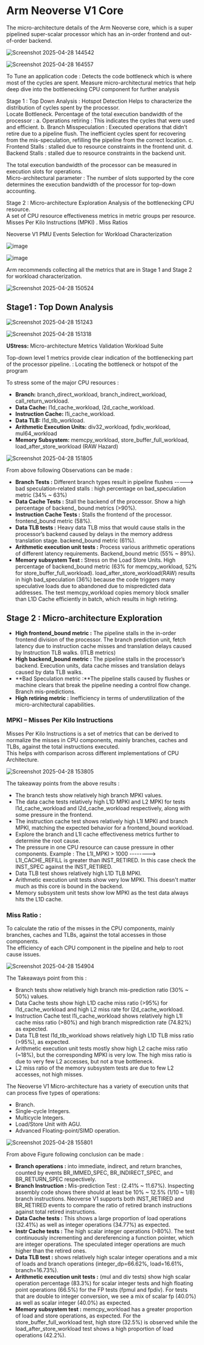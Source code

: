 # Arm Neoverse V1 Core

The micro-architecture details of the Arm Neoverse core, which is a super pipelined super-scalar processor which has an in-order frontend and out-of-order backend.

![Screenshot 2025-04-28 144542](https://github.com/user-attachments/assets/9a57d3e3-46dc-4a50-9f09-2fbb57c1a6c1)

![Screenshot 2025-04-28 164557](https://github.com/user-attachments/assets/a9c0b7da-591e-4038-9938-6fbcee4ff24b)

To Tune an application code : 
 Detects the code bottleneck which is where most of the cycles are spent.
 Measure micro-architectural metrics that help deep dive into the bottlenecking CPU component for further analysis  

Stage 1 : Top Down Analysis : Hotspot Detection 
  Helps to characterize the distribution of cycles spent by the processor.  
  Locate Bottleneck.
  Percentage of the total execution bandwidth of the processor : 
  a. Operations retiring  :  This indicates the cycles that were used and efficient.
  b. Branch Misspeculation :  Executed operations that didn’t retire due to a pipeline flush. The inefficient cycles spent for recovering from the mis-speculation, refilling the pipeline from the correct location.
  c. Frontend Stalls :  stalled due to resource constraints in the frontend unit.
  d. Backend Stalls :  stalled due to resource constraints in the backend unit.

The total execution bandwidth of the processor can be measured in execution slots for operations.  
Micro-architectural parameter  : The number of slots supported by the core determines the execution bandwidth of the processor for top-down accounting. 

Stage 2 : Micro-architecture Exploration
  Analysis of the bottlenecking CPU resource.  
  A set of CPU resource effectiveness metrics in metric groups per resource.  
  Misses Per Kilo Instructions (MPKI) .
  Miss Ratios


Neoverse V1 PMU Events Selection for Workload Characterization

![image](https://github.com/user-attachments/assets/447ed595-18de-45c3-8ce9-ed2eff4b59af)

![image](https://github.com/user-attachments/assets/8b862c03-9f8c-436d-8738-bd67680d3030)

Arm recommends collecting all the metrics that are in Stage 1 and Stage 2 for workload characterization.   

![Screenshot 2025-04-28 150524](https://github.com/user-attachments/assets/a795bc1a-6ca0-42be-897a-c066c5c00aaa)

## Stage1 : Top Down Analysis

![Screenshot 2025-04-28 151243](https://github.com/user-attachments/assets/679b85d1-b792-485e-af72-2885bc171ae0)

![Screenshot 2025-04-28 151318](https://github.com/user-attachments/assets/cc8eb741-92bf-439f-be6b-be00c0c0ee12)

**UStress:** Micro-architecture Metrics Validation Workload Suite

Top-down level 1 metrics provide clear indication of the bottlenecking part of the processor pipeline. :  Locating the bottleneck or hotspot of the program
  
To stress some of the major CPU resources  : 
- **Branch:** branch_direct_workload, branch_indirect_workload, call_return_workload.
- **Data Cache:** l1d_cache_workload, l2d_cache_workload.
- **Instruction Cache:** l1i_cache_workload.
- **Data TLB:** l1d_tlb_workload.
- **Arithmetic Execution Units:**    div32_workload,  fpdiv_workload,  mul64_workload
- **Memory Subsystem:** memcpy_workload, store_buffer_full_workload, load_after_store_workload  (RAW Hazard)

![Screenshot 2025-04-28 151805](https://github.com/user-attachments/assets/338e455d-f397-41df-a0ed-994cd819c4b0)

From above following Observations can be made : 
- **Branch Tests                    :**  Different branch types result in pipeline flushes ----->  bad speculation-related stalls :  high percentage on bad_speculation metric (34% ~ 63%)
- **Data Cache Tests                :**  Stall the backend of the processor. Show a high percentage of backend_ bound metrics (>90%).
- **Instruction Cache Tests         :**  Stalls the frontend of the processor.  frontend_bound metric (58%).
- **Data TLB tests                  :**   Heavy data TLB miss that would cause stalls in the processor’s backend caused by delays in the memory address translation stage.  backend_bound metric (61%).
- **Arithmetic execution unit tests :**  Process various arithmetic operations of different latency requirements.  Backend_bound metric (55% ~ 89%).
- **Memory subsystem Test           :** Stress on the Load Store Units. High percentage of backend_bound metric (63% for memcpy_workload, 52% for store_buffer_full_workload). load_after_store_workload(RAW) results in high bad_speculation (36%) because the code triggers many speculative loads due to abandoned due to mispredicted data addresses. The test memcpy_workload copies memory block smaller than L1D Cache efficiently in batch, which results in high retiring. 


## Stage 2 :  Micro-architecture Exploration

- **High frontend_bound metric :** The pipeline stalls in the in-order frontend division of the processor. The branch prediction unit, fetch latency due to instruction cache misses and translation delays caused by Instruction TLB walks. (ITLB metrics)
- **High backend_bound metric  :** The pipeline stalls in the processor’s backend. Execution units, data cache misses and translation delays caused by data TLB walks.
- **Bad Speculation metric     :**The pipeline stalls caused by flushes or machine clears that break the pipeline needing a control flow change.  Branch mis-predictions.
- **High retiring metric       :**  Inefficiency in terms of underutilization of the micro-architectural capabilities.


### MPKI – Misses Per Kilo Instructions 
Misses Per Kilo Instructions is a set of metrics that can be derived to normalize the misses in CPU components, mainly branches, caches and TLBs, against the total instructions executed.   
This helps with comparison across different implementations  of CPU Architecture. 

![Screenshot 2025-04-28 153805](https://github.com/user-attachments/assets/57d6d720-254f-4db7-8f53-4d80275444d8)


The takeaway points from the above results : 
- The branch tests show relatively high branch MPKI values.
- The data cache tests relatively high L1D MPKI and L2 MPKI for tests l1d_cache_workload and l2d_cache_workload respectively, along with some pressure in the frontend.
- The instruction cache test shows relatively high L1I MPKI and branch MPKI, matching the expected behavior for a frontend_bound workload.
- Explore the branch and L1I cache effectiveness metrics further to determine the root cause.
- The pressure in one CPU resource can cause pressure in other components. Example : The L1I_MPKI > 1000 --------> L1I_CACHE_REFILL  is greater than INST_RETIRED. In this case check the INST_SPEC against the INST_RETIRED.
- Data TLB test shows relatively high L1D TLB MPKI.
- Arithmetic execution unit tests show very low MPKI. This doesn't matter much as this core is bound in the backend.
- Memory subsystem unit tests show low MPKI as the test data always hits the L1D cache.

### Miss Ratio : 
To calculate the ratio of the misses in the CPU components, mainly branches, caches and TLBs, against the total accesses in those components.  
The efficiency of each CPU component in the pipeline and help to root cause issues.  

![Screenshot 2025-04-28 154904](https://github.com/user-attachments/assets/6b36ddaa-c19f-4bea-82ec-41950ea202aa)

The Takeaways point from this : 
- Branch tests show relatively high branch mis-prediction ratio (30% ~ 50%) values.
- Data Cache tests show high L1D cache miss ratio (>95%) for l1d_cache_workload and high L2 miss rate for l2d_cache_workload.
- Instruction Cache test l1i_cache_workload shows relatively high L1I cache miss ratio (>80%) and high branch misprediction rate (74.82%) as expected.
- Data TLB test l1d_tlb_workload shows relatively high L1D TLB miss ratio (>95%), as expected.
- Arithmetic execution unit tests mostly show high L2 cache miss ratio (~18%), but the corresponding MPKI is very low. The high miss ratio is due to very few L2 accesses, but not a true bottleneck.
- L2 miss ratio of the memory subsystem tests are due to few L2 accesses, not high misses. 



The Neoverse V1 Micro-architecture has a variety of execution units that can process five types of operations:  
- Branch.
- Single-cycle Integers.
- Multicycle Integers.
- Load/Store Unit with AGU.
- Advanced Floating-point/SIMD operation.

![Screenshot 2025-04-28 155801](https://github.com/user-attachments/assets/01a673ef-1b0f-4a54-809e-49991d3ebcc2)


From above Figure following conclusion can be made : 
- **Branch operations               :** into immediate, indirect, and return branches, counted by events BR_IMMED_SPEC, BR_INDIRECT_SPEC, and BR_RETURN_SPEC respectively.
- **Branch Instruction              :** Mis-prediction Test :  (2.41% ~ 11.67%). Inspecting assembly code shows there should at least be 10% ~ 12.5% (1/10 ~ 1/8) branch instructions. Neoverse V1 supports both INST_RETIRED and BR_RETIRED events to compare the ratio of retired branch instructions against total retired instructions.
- **Data Cache tests                :** This shows a large proportion of load operations (32.41%) as well as integer operations (34.77%) as expected.
- **Instr Cache tests               :**  The high scalar integer operations (>80%). The test continuously incrementing and dereferencing a function pointer, which are integer operations. The speculated integer operations are much higher than the retired ones.
- **Data TLB test                   :** shows relatively high scalar integer operations and a mix of loads and branch operations (integer_dp=66.62%, load=16.61%, branch=16.73%).
- **Arithmetic execution unit tests :** (mul and div tests) show high scalar operation percentage (83.3%) for scalar integer tests and high floating point operations (66.5%) for the FP tests (fpmul and fpdiv). For tests that are double to integer conversion, we see a mix of scalar fp (40.0%) as well as scalar integer (40.0%) as expected.
- **Memory subsystem test           :** memcpy_workload has a greater proportion of load and store operations, as expected. For the store_buffer_full_workload test, high store (32.5%) is observed while the load_after_store_workload test shows a high proportion of load operations (42.2%). 




